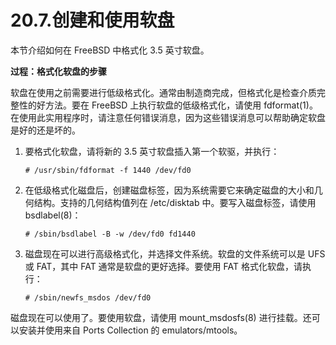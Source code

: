 # 20.7.创建和使用软盘

本节介绍如何在 FreeBSD 中格式化 3.5 英寸软盘。

**过程：格式化软盘的步骤**

软盘在使用之前需要进行低级格式化。通常由制造商完成，但格式化是检查介质完整性的好方法。要在 FreeBSD 上执行软盘的低级格式化，请使用 fdformat(1)。在使用此实用程序时，请注意任何错误消息，因为这些错误消息可以帮助确定软盘是好的还是坏的。

1. 要格式化软盘，请将新的 3.5 英寸软盘插入第一个软驱，并执行：

    ```
    # /usr/sbin/fdformat -f 1440 /dev/fd0
    ```
2. 在低级格式化磁盘后，创建磁盘标签，因为系统需要它来确定磁盘的大小和几何结构。支持的几何结构值列在 /etc/disktab 中。要写入磁盘标签，请使用 bsdlabel(8)：

    ```
    # /sbin/bsdlabel -B -w /dev/fd0 fd1440
    ```
3. 磁盘现在可以进行高级格式化，并选择文件系统。软盘的文件系统可以是 UFS 或 FAT，其中 FAT 通常是软盘的更好选择。要使用 FAT 格式化软盘，请执行：

    ```
    # /sbin/newfs_msdos /dev/fd0
    ```

磁盘现在可以使用了。要使用软盘，请使用 mount_msdosfs(8) 进行挂载。还可以安装并使用来自 Ports Collection 的 emulators/mtools。
